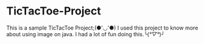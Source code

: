 # TicTacToe-Project

This is a sample TicTacToe Project;(●'◡'●)
I used this project to know more about using image on java.
I had a lot of fun doing this.╰(*°▽°*)╯


